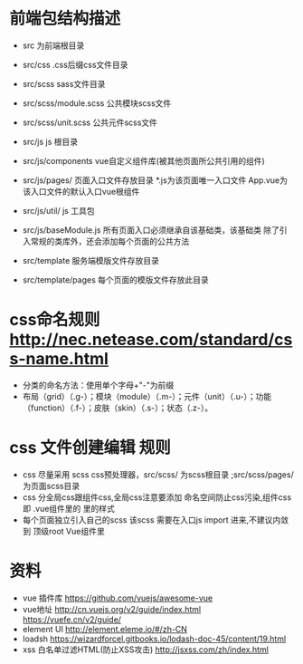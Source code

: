 # 前端包结构描述
* src 为前端根目录
* src/css .css后缀css文件目录
* src/scss sass文件目录
* src/scss/module.scss 公共模块scss文件
* src/scss/unit.scss 公共元件scss文件

* src/js js 根目录
* src/js/components vue自定义组件库(被其他页面所公共引用的组件)
* src/js/pages/ 页面入口文件存放目录 *.js为该页面唯一入口文件 App.vue为该入口文件的默认入口vue根组件
* src/js/util/ js 工具包
* src/js/baseModule.js  所有页面入口必须继承自该基础类，该基础类 除了引入常规的类库外，还会添加每个页面的公共方法
* src/template 服务端模版文件存放目录
* src/template/pages 每个页面的模版文件存放此目录




# css命名规则 http://nec.netease.com/standard/css-name.html

* 分类的命名方法：使用单个字母+"-"为前缀
* 布局（grid）（.g-）；模块（module）（.m-）；元件（unit）（.u-）；功能（function）（.f-）；皮肤（skin）（.s-）；状态（.z-）。

# css 文件创建编辑 规则
* css 尽量采用 scss css预处理器，src/scss/ 为scss根目录 ;src/scss/pages/ 为页面scss目录
* css 分全局css跟组件css,全局css注意要添加 命名空间防止css污染,组件css 即 .vue组件里的 <code><style lang="scss" scoped>  </style></code>里的样式
* 每个页面独立引入自己的scss 该scss 需要在入口js import 进来,不建议内敛到 顶级root Vue组件里<code><style lang="scss" > </style></code>



# 资料
* vue 插件库 https://github.com/vuejs/awesome-vue
* vue地址 http://cn.vuejs.org/v2/guide/index.html  https://vuefe.cn/v2/guide/ 
* element UI http://element.eleme.io/#/zh-CN 
* loadsh https://wizardforcel.gitbooks.io/lodash-doc-45/content/19.html
* xss 白名单过滤HTML(防止XSS攻击) http://jsxss.com/zh/index.html